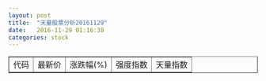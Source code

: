 ```yaml
---
layout: post
title:  "天量股票分析20161129"
date:   2016-11-29 01:16:38
categories: stock
---
```

<script type="text/javascript">
var stockList = []
</script>

<table border="1">
 <tr>
  <td>代码</td>
  <td>最新价</td>
  <td>涨跌幅(%)</td>
 <td>强度指数</td>
 <td>天量指数</td>
</tr>
</table>

